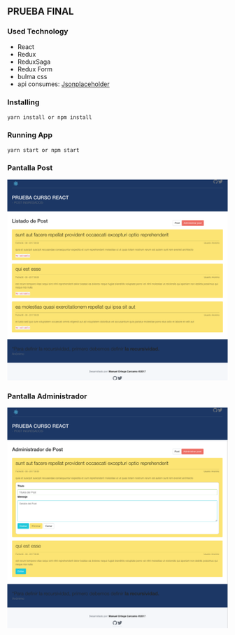 
## PRUEBA FINAL 


### Used Technology

* React
* Redux  
* ReduxSaga 
* Redux Form
* bulma css
* api consumes: [Jsonplaceholder](https://jsonplaceholder.typicode.com/posts)


### Installing

```
yarn install or npm install
```

### Running App

```
yarn start or npm start
```


### Pantalla Post  
![Screenshot](post.png)

### Pantalla Administrador
![Alt text](admin.png?raw=true "Title")
